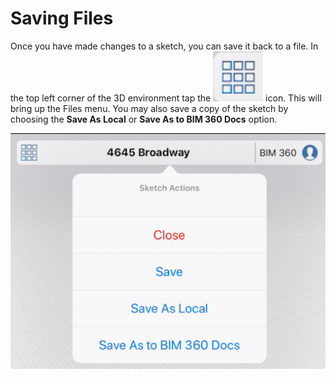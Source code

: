 # Saving Files

Once you have made changes to a sketch, you can save it back to a file. In the top left corner of the 3D environment tap the ![](../.gitbook/assets/filesicon.png) icon. This will bring up the Files menu. You may also save a copy of the sketch  by choosing the **Save As Local** or **Save As to BIM 360 Docs** option.

![](../.gitbook/assets/filesmenu.png)

